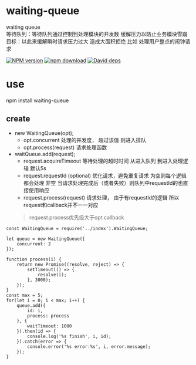 # waiting-queue
waiting queue  
等待队列：等待队列通过控制到处理模块的并发数  缓解压力以防止业务模块雪崩    
目标：以此来缓解瞬时请求压力过大 造成大面积拒绝 比如 处理用户整点的闹钟请求

[![NPM version][npm-image]][npm-url]
[![npm download][download-image]][download-url]
[![David deps][david-image]][david-url]

[npm-image]: https://img.shields.io/npm/v/waiting-queue.svg
[npm-url]: https://npmjs.com/package/waiting-queue
[download-image]: https://img.shields.io/npm/dm/waiting-queue.svg
[download-url]: https://npmjs.com/package/waiting-queue
[david-image]: https://img.shields.io/david/imcooder/waiting-queue.svg
[david-url]: https://david-dm.org/imcooder/waiting-queue

# use
npm install waiting-queue

## create
- new WaitingQueue(opt);
    - opt.concurrent 处理的并发度， 超过该值 则进入排队
    - opt.process(request) 请求处理函数
- waitQueue.add(request);
    - request.acquireTimeout 等待处理的超时时间 从进入队列 到进入处理逻辑  默认5s
    - request.requestId (optional) 优化请求，避免重复请求  为空则每个逻辑都会处理  非空 当请求处理完成后（或者失败）则队列中requestId的也直接使用响应
    - request.process(request) 请求处理， 由于有requestId的逻辑 所以request和callback并不一一对应 
    > request.process优先级大于opt.callback
```
const WaitingQueue = require('../index').WaitingQueue;

let queue = new WaitingQueue({
    concurrent: 2
});

function process(i) {
    return new Promise((resolve, reject) => {
        setTimeout(() => {
            resolve(i);
        }, 3000);
    });
}
const max = 5;
for(let i = 0; i < max; i++) {
    queue.add({
        id: i,
        process: process
    }, {
        waitTimeout: 1000
    }).then(id => {
        console.log('%s finish', i, id);
    }).catch(error => {
        console.error('%s error:%s', i, error.message);
    });
}
```
